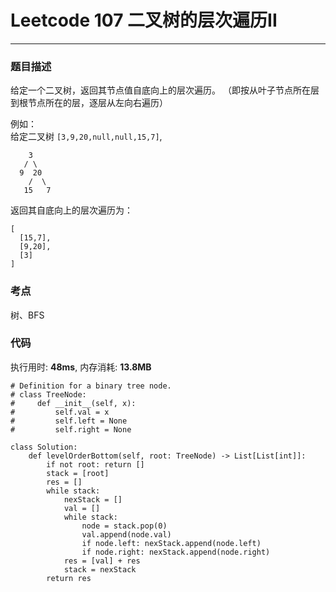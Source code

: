 # Leetcode 107 二叉树的层次遍历II
***
### 题目描述

给定一个二叉树，返回其节点值自底向上的层次遍历。 （即按从叶子节点所在层到根节点所在的层，逐层从左向右遍历）

例如：  
给定二叉树 `[3,9,20,null,null,15,7]`,

        3
       / \
      9  20
        /  \
       15   7
       
返回其自底向上的层次遍历为：

	[
      [15,7],
      [9,20],
      [3]
    ]


### 考点

树、BFS


### 代码
执行用时: **48ms**, 内存消耗: **13.8MB**

```
# Definition for a binary tree node.
# class TreeNode:
#     def __init__(self, x):
#         self.val = x
#         self.left = None
#         self.right = None

class Solution:
    def levelOrderBottom(self, root: TreeNode) -> List[List[int]]:
        if not root: return []
        stack = [root]
        res = []
        while stack:
            nexStack = []
            val = []
            while stack:
                node = stack.pop(0)
                val.append(node.val)
                if node.left: nexStack.append(node.left)
                if node.right: nexStack.append(node.right)
            res = [val] + res
            stack = nexStack
        return res
```
